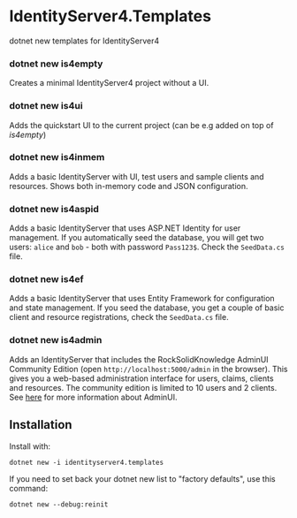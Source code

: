 # IdentityServer4.Templates
dotnet new templates for IdentityServer4

### dotnet new is4empty
Creates a minimal IdentityServer4 project without a UI.

### dotnet new is4ui
Adds the quickstart UI to the current project (can be e.g added on top of *is4empty*)

### dotnet new is4inmem
Adds a basic IdentityServer with UI, test users and sample clients and resources. Shows both in-memory code and JSON configuration.

### dotnet new is4aspid
Adds a basic IdentityServer that uses ASP.NET Identity for user management. If you automatically seed the database, you will get two users: `alice` and `bob` - both with password `Pass123$`. Check the `SeedData.cs` file.

### dotnet new is4ef
Adds a basic IdentityServer that uses Entity Framework for configuration and state management. If you seed the database, you get a couple of basic client and resource registrations, check the `SeedData.cs` file.

### dotnet new is4admin
Adds an IdentityServer that includes the RockSolidKnowledge AdminUI Community Edition (open `http://localhost:5000/admin` in the browser). This gives you a web-based administration interface for users, claims, clients and resources. The community edition is limited to 10 users and 2 clients. See [here](https://www.identityserver.com/products) for more information about AdminUI.

## Installation 

Install with:

`dotnet new -i identityserver4.templates`

If you need to set back your dotnet new list to "factory defaults", use this command:

`dotnet new --debug:reinit`
